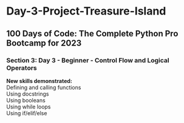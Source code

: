 # Day-3-Project-Treasure-Island
<h2>100 Days of Code: The Complete Python Pro Bootcamp for 2023</h2>
<h3>Section 3: Day 3 - Beginner - Control Flow and Logical Operators</h3>
<b>New skills demonstrated:</b><br>
Defining and calling functions<br>
Using docstrings<br>
Using booleans<br>
Using while loops<br>
Using if/elif/else<br>
